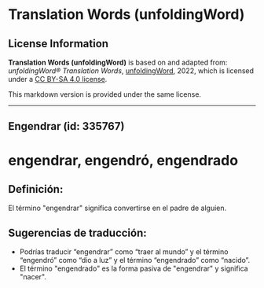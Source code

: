 # Translation Words (unfoldingWord)

## License Information

**Translation Words (unfoldingWord)** is based on and adapted from: _unfoldingWord® Translation Words_, [unfoldingWord](https://unfoldingword.org/utw), 2022, which is licensed under a [CC BY-SA 4.0 license](https://creativecommons.org/licenses/by-sa/4.0/legalcode.en).

This markdown version is provided under the same license.



--------------------------------

## Engendrar (id: 335767)

engendrar, engendró, engendrado
===============================

Definición:
-----------

El término "engendrar" significa convertirse en el padre de alguien.

Sugerencias de traducción:
--------------------------

* Podrías traducir “engendrar” como “traer al mundo” y el término “engendró” como “dio a luz” y el término “engendrado” como “nacido”.
* El término "engendrado" es la forma pasiva de "engendrar" y significa "nacer".


